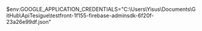 $env:GOOGLE_APPLICATION_CREDENTIALS="C:\Users\Yisus\Documents\GitHub\ApiTesigue\testfront-1f155-firebase-adminsdk-6f20f-23a26e99df.json"